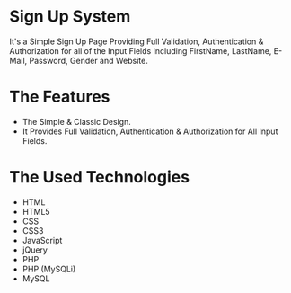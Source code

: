 # Sign Up System
It's a Simple Sign Up Page Providing Full Validation, Authentication & Authorization for all of the Input Fields Including FirstName, LastName,
E-Mail, Password, Gender and Website.

# The Features
* The Simple & Classic Design.
* It Provides Full Validation, Authentication & Authorization for All Input Fields.

# The Used Technologies
* HTML
* HTML5
* CSS
* CSS3
* JavaScript
* jQuery
* PHP
* PHP (MySQLi)
* MySQL
